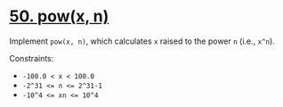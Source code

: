 # [50. pow(x, n)](https://leetcode.com/problems/powx-n/)

Implement `pow(x, n)`, which calculates `x` raised to the power `n` (i.e., `x^n`).

Constraints:

-    `-100.0 < x < 100.0`
-    `-2^31 <= n <= 2^31-1`
-    `-10^4 <= xn <= 10^4`
